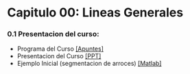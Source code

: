 
# Capitulo 00: Lineas Generales
### 0.1 Presentacion del curso:
* Programa del Curso [[Apuntes]](https://github.com/domingomery/imagenes/blob/master/clases/Cap00_Lineas_Generales/program/IMG00_ProgramaCurso.pdf)
* Presentacion del Curso [[PPT]](https://github.com/domingomery/imagenes/blob/master/clases/Cap00_Lineas_Generales/program/IMG00_Presentacion.pptx)
* Ejemplo Inicial (segmentacion de arroces) [[Matlab]](https://github.com/domingomery/imagenes/blob/master/clases/Cap00_Lineas_Generales/matlab/IMG00_RiceClassification.m)
